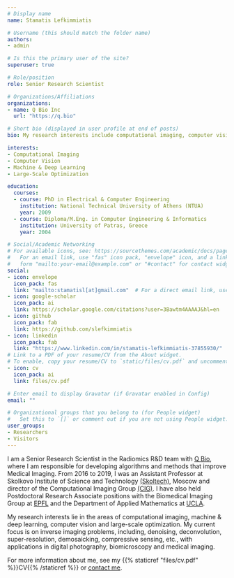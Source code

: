 ```yaml
---
# Display name
name: Stamatis Lefkimmiatis

# Username (this should match the folder name)
authors:
- admin

# Is this the primary user of the site?
superuser: true

# Role/position
role: Senior Research Scientist

# Organizations/Affiliations
organizations:
- name: Q Bio Inc
  url: "https://q.bio"

# Short bio (displayed in user profile at end of posts)
bio: My research interests include computational imaging, computer vision, machine learning and large-scale optimization.

interests:
- Computational Imaging 
- Computer Vision
- Machine & Deep Learning
- Large-Scale Optimization

education:
  courses:
  - course: PhD in Electrical & Computer Engineering
    institution: National Technical University of Athens (NTUA)
    year: 2009
  - course: Diploma/M.Eng. in Computer Engineering & Informatics
    institution: University of Patras, Greece
    year: 2004

# Social/Academic Networking
# For available icons, see: https://sourcethemes.com/academic/docs/page-builder/#icons
#   For an email link, use "fas" icon pack, "envelope" icon, and a link in the
#   form "mailto:your-email@example.com" or "#contact" for contact widget.
social:
- icon: envelope
  icon_pack: fas
  link: "mailto:stamatisl[at]gmail.com"  # For a direct email link, use "mailto:test@example.org".
- icon: google-scholar
  icon_pack: ai
  link: https://scholar.google.com/citations?user=3Bawtm4AAAAJ&hl=en
- icon: github
  icon_pack: fab
  link: https://github.com/slefkimmiatis
- icon: linkedin
  icon_pack: fab
  link: "https://www.linkedin.com/in/stamatis-lefkimmiatis-37855930/"
# Link to a PDF of your resume/CV from the About widget.
# To enable, copy your resume/CV to `static/files/cv.pdf` and uncomment the lines below.
- icon: cv
  icon_pack: ai
  link: files/cv.pdf

# Enter email to display Gravatar (if Gravatar enabled in Config)
email: ""

# Organizational groups that you belong to (for People widget)
#   Set this to `[]` or comment out if you are not using People widget.
user_groups:
- Researchers
- Visitors
---
```


I am a Senior Research Scientist in the Radiomics R&D team with [Q Bio](https://q.bio), where I am responsible for developing algorithms and methods that improve Medical Imaging.
From 2016 to 2019, I was an Assistant Professor at Skolkovo Institute of Science and Technology [(Skoltech)](https://www.skoltech.ru/en), Moscow and director of the Computational Imaging Group [(CIG)](https://cig-skoltech.github.io/). I have also held Postdoctoral Research Associate positions with the Biomedical Imaging Group at [EPFL](http://bigwww.epfl.ch) and the Department of Applied Mathematics at [UCLA](https://math.ucla.edu). 

My research interests lie in the areas of computational imaging, machine & deep learning, computer vision and large-scale optimization. My current focus is on inverse imaging
problems, including, denoising, deconvolution, super-resolution, demosaicking, compressive sensing, etc., with applications in digital photography, biomicroscopy and medical imaging.

For more information about me, see my {{% staticref "files/cv.pdf" %}}CV{{% /staticref %}} or [contact me](mailto:stamatisl[at]gmail.com).


